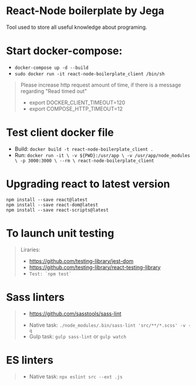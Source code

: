 # React-Node boilerplate by Jega
Tool used to store all useful knowledge about programing.

# Start docker-compose:
* ```docker-compose up -d --build```
* ```sudo docker run -it react-node-boilerplate_client /bin/sh```

> Please increase http request amount of time, if there is a message regarding "Read timed out"
> * export DOCKER_CLIENT_TIMEOUT=120
> * export COMPOSE_HTTP_TIMEOUT=12


# Test client docker file

  - Build: `docker build -t react-node-boilerplate_client .`
  - Run: `docker run -it \
          -v ${PWD}:/usr/app \
          -v /usr/app/node_modules \
          -p 3000:3000 \
          --rm \
          react-node-boilerplate_client`

# Upgrading react to latest version
```
npm install --save react@latest
npm install --save react-dom@latest
npm install --save react-scripts@latest
```

# To launch unit testing
> Liraries:
> * https://github.com/testing-library/jest-dom
> * https://github.com/testing-library/react-testing-library
> * ``` Test: `npm test` ```

# Sass linters
> * https://github.com/sasstools/sass-lint
> - Native task: ```./node_modules/.bin/sass-lint 'src/**/*.scss' -v -q```
> - Gulp task: ```gulp sass-lint``` or ```gulp watch```

# ES linters
> - Native task: ```npx eslint src --ext .js```